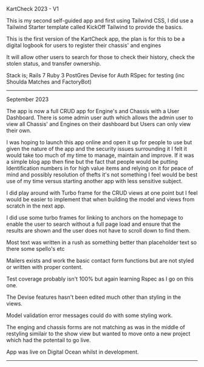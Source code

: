 KartCheck 2023 - V1

This is my second self-guided app and first using Tailwind CSS, I did use a Tailwind Starter template called KickOff Tailwind to provide the basics.

This is the first version of the KartCheck app, the plan is for this to be a digital logbook for users to register their chassis' and engines

It will allow other users to search for those to check their history, check the stolen status, and transfer ownership.

Stack is;
Rails 7
Ruby 3
PostGres
Devise for Auth
RSpec for testing (inc Shoulda Matches and FactoryBot)

----------------

September 2023

The app is now a full CRUD app for Engine's and Chassis with a User Dashboard. There is some admin user auth which allows the admin user to view all Chassis' and Engines on their dashboard but Users can only view their own.

I was hoping to launch this app online and open it up for people to use but given the nature of the app and the security issues surrounding it I felt it would take too much of my time to manage, maintain and improve. If it was a simple blog app then fine but the fact that people would be putting Identification numbers in for high value items and relying on it for peace of mind and possibly resolution of thefts it's not something I feel would be best use of my time versus starting another app with less sensitive subject.

I did play around with Turbo frame for the CRUD views at one point but I feel would be easier to implement that when building the model and views from scratch in the next app.

I did use some turbo frames for linking to anchors on the homepage to enable the user to search without a full page load and ensure that the results are shown and the user does not have to scroll down to find them.

Most text was written in a rush as something better than placeholder text so there some spello's etc

Mailers exists and work the basic contact form functions but are not styled or written with proper content.

Test coverage probably isn't 100% but again learning Rspec as I go on this one.

The Devise features hasn't been edited much other than styling in the views.

Model validation error messages could do with some styling work.

The enging and chassis forms are not matching as was in the middle of restyling similair to the show view but wanted to move onto a new project which had the potentail to go live.

App was live on Digital Ocean whilst in development.

-----------------